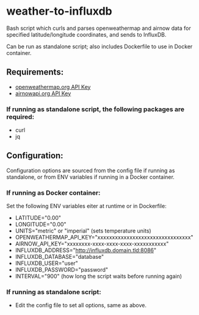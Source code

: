 # weather-to-influxdb
Bash script which curls and parses openweathermap and airnow data for specified
latitude/longitude coordinates, and sends to InfluxDB.

Can be run as standalone script; also includes Dockerfile to use in Docker container.

## Requirements:
* [openweathermap.org API Key](https://openweathermap.org/appid)
* [airnowapi.org API Key](https://docs.airnowapi.org/account/request/)
### If running as standalone script, the following packages are required:
* curl
* jq

## Configuration:
Configuration options are sourced from the config file if running as standalone, or
from ENV variables if running in a Docker container.
### If running as Docker container:
Set the following ENV variables eiter at runtime or in Dockerfile:
* LATITUDE="0.00"
* LONGITUDE="0.00"
* UNITS="metric" or "imperial" (sets temperature units)
* OPENWEATHERMAP_API_KEY="xxxxxxxxxxxxxxxxxxxxxxxxxxxxxxxx"
* AIRNOW_API_KEY="xxxxxxxx-xxxx-xxxx-xxxx-xxxxxxxxxxx"
* INFLUXDB_ADDRESS="http://influxdb.domain.tld:8086"
* INFLUXDB_DATABASE="database"
* INFLUXDB_USER="user"
* INFLUXDB_PASSWORD="password"
* INTERVAL="900" (how long the script waits before running again)

### If running as standalone script:
* Edit the config file to set all options, same as above.
